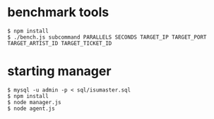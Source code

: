 # benchmark tools #

    $ npm install
    $ ./bench.js subcommand PARALLELS SECONDS TARGET_IP TARGET_PORT TARGET_ARTIST_ID TARGET_TICKET_ID

# starting manager #
	$ mysql -u admin -p < sql/isumaster.sql
	$ npm install
	$ node manager.js
	$ node agent.js

